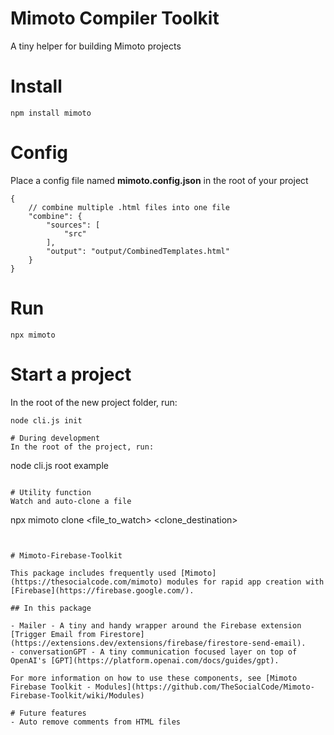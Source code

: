 # Mimoto Compiler Toolkit
A tiny helper for building Mimoto projects

# Install
```
npm install mimoto
```

# Config
Place a config file named **mimoto.config.json** in the root of your project
```
{
    // combine multiple .html files into one file
    "combine": {
        "sources": [
            "src"
        ],
        "output": "output/CombinedTemplates.html"
    }
}
```

# Run
```
npx mimoto
```


# Start a project
In the root of the new project folder, run:
``` 
node cli.js init

# During development
In the root of the project, run:
``` 
node cli.js root example
```

# Utility function
Watch and auto-clone a file
``` 
npx mimoto clone <file_to_watch> <clone_destination>
```


# Mimoto-Firebase-Toolkit

This package includes frequently used [Mimoto](https://thesocialcode.com/mimoto) modules for rapid app creation with [Firebase](https://firebase.google.com/).

## In this package

- Mailer - A tiny and handy wrapper around the Firebase extension [Trigger Email from Firestore](https://extensions.dev/extensions/firebase/firestore-send-email).
- conversationGPT - A tiny communication focused layer on top of OpenAI's [GPT](https://platform.openai.com/docs/guides/gpt).

For more information on how to use these components, see [Mimoto Firebase Toolkit - Modules](https://github.com/TheSocialCode/Mimoto-Firebase-Toolkit/wiki/Modules)

# Future features
- Auto remove comments from HTML files
